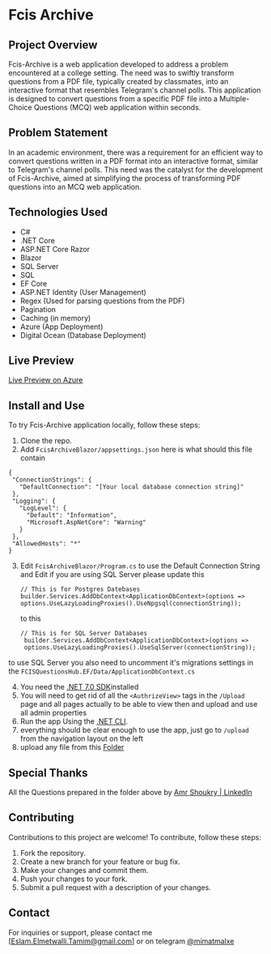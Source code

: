 # Fcis Archive 


## Project Overview
Fcis-Archive is a web application developed to address a problem encountered at a college setting. The need was to swiftly transform questions from a PDF file, typically created by classmates, into an interactive format that resembles Telegram's channel polls. This application is designed to convert questions from a specific PDF file into a Multiple-Choice Questions (MCQ) web application within seconds.

## Problem Statement
In an academic environment, there was a requirement for an efficient way to convert questions written in a PDF format into an interactive format, similar to Telegram's channel polls. This need was the catalyst for the development of Fcis-Archive, aimed at simplifying the process of transforming PDF questions into an MCQ web application.

## Technologies Used
- C#
- .NET Core
- ASP.NET Core Razor
- Blazor
- SQL Server
- SQL
- EF Core
- ASP.NET Identity (User Management)
- Regex (Used for parsing questions from the PDF)
- Pagination
- Caching (in memory)
- Azure (App Deployment)
- Digital Ocean (Database Deployment)

## Live Preview
[Live Preview on Azure](https://fcis-archive-blazor.azurewebsites.net)

## Install and Use 
To try Fcis-Archive application locally, follow these steps:
1. Clone the repo.
2. Add `FcisArchiveBlazor/appsettings.json` 
   here is what should this file contain 
 ```
 {
  "ConnectionStrings": {
    "DefaultConnection": "[Your local database connection string]"
  },
  "Logging": {
    "LogLevel": {
      "Default": "Information",
      "Microsoft.AspNetCore": "Warning"
    }
  },
  "AllowedHosts": "*"
}
```
3. Edit `FcisArchiveBlazor/Program.cs` to use the Default Connection String and Edit if you are using SQL Server please update this
   ```
   // This is for Postgres Datebases
   builder.Services.AddDbContext<ApplicationDbContext>(options => 
   options.UseLazyLoadingProxies().UseNpgsql(connectionString));
   ```
   to this 
   ```
   // This is for SQL Server Databases
	builder.Services.AddDbContext<ApplicationDbContext>(options =>
    options.UseLazyLoadingProxies().UseSqlServer(connectionString));
    ```
to use SQL Server you also need to  uncomment it's migrations settings in the `FCISQuestionsHub.EF/Data/ApplicationDbContext.cs`

4. You need the [.NET 7.0 SDK](https://dotnet.microsoft.com/en-us/download/dotnet/7.0)installed 
5. You will need to get rid of all the `<AuthrizeView>` tags in the `/Upload` page and all pages actually  to be able to view then and upload and use all admin properties  
6. Run the app Using the [.NET CLI](https://learn.microsoft.com/en-us/dotnet/core/tools/).
7. everything should be clear enough to use the app, just go to `/upload` from the navigation layout on the left
8. upload any file from this [Folder](https://drive.google.com/drive/folders/119ugENfVwGPuj-mO43ccxponFPBz-CTz?usp=sharing)


## Special Thanks 
All the Questions prepared in the folder above by [Amr Shoukry | LinkedIn](https://www.linkedin.com/in/amrshoukry/)

## Contributing
Contributions to this project are welcome! To contribute, follow these steps:
1. Fork the repository.
2. Create a new branch for your feature or bug fix.
3. Make your changes and commit them.
4. Push your changes to your fork.
5. Submit a pull request with a description of your changes.

## Contact
For inquiries or support, please contact me [Eslam.Elmetwalli.Tamim@gmail.com] or on telegram [@mimatmalxe](https://t.me/mimatmalxe)
